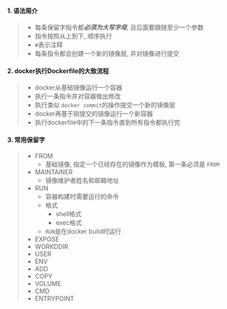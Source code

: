 #### 1. 语法简介

> - 每条保留字指令都***必须为大写字母***, 且后面要跟随至少一个参数
> - 指令按照从上到下, 顺序执行
> - `#`表示注释
> - 每条指令都会创建一个新的镜像层, 并对镜像进行提交

#### 2. docker执行Dockerfile的大致流程

> - docker从基础镜像运行一个容器
> - 执行一条指令并对容器做出修改
> - 执行类似 `docker commit`的操作提交一个新的镜像层
> - docker再基于刚提交的镜像运行一个新容器
> - 执行dockerfile中的下一条指令直到所有指令都执行完

#### 3. 常用保留字

> - FROM
>   - 基础镜像, 指定一个已经存在的镜像作为模板, 第一条必须是 `FROM`
> - MAINTAINER
>   - 镜像维护者姓名和邮箱地址
> - RUN
>   - 容器构建时需要运行的命令
>   - 格式
>     - shell格式
>     - exec格式
>   - `RUN`是在docker build时运行
> - EXPOSE
> - WORKDDIR
> - USER
> - ENV
> - ADD
> - COPY
> - VOLUME
> - CMD
> - ENTRYPOINT
